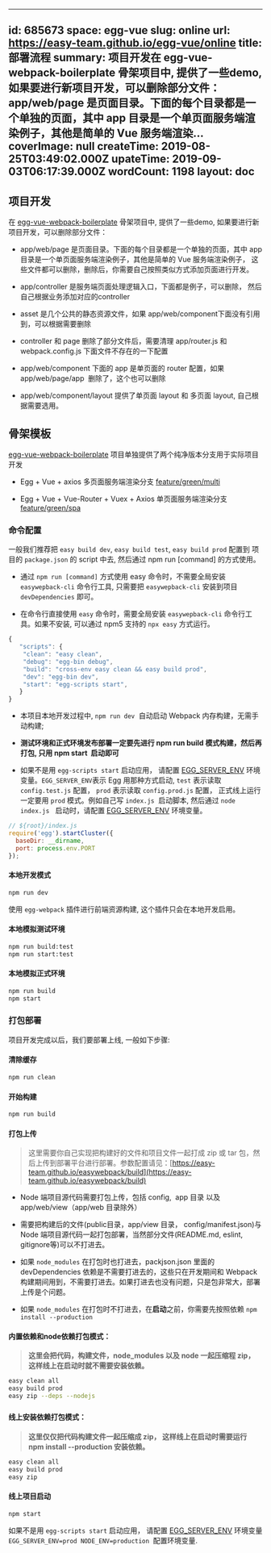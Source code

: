 
---
id: 685673
space: egg-vue
slug: online
url: https://easy-team.github.io/egg-vue/online
title: 部署流程
summary: 项目开发在 egg-vue-webpack-boilerplate 骨架项目中, 提供了一些demo, 如果要进行新项目开发，可以删除部分文件：app/web/page 是页面目录。下面的每个目录都是一个单独的页面，其中 app 目录是一个单页面服务端渲染例子，其他是简单的 Vue 服务端渲染...
coverImage: null
createTime: 2019-08-25T03:49:02.000Z 
upateTime: 2019-09-03T06:17:39.000Z
wordCount: 1198
layout: doc
---

## 项目开发

在 [egg-vue-webpack-boilerplate](https://github.com/easy-team/egg-vue-webpack-boilerplate) 骨架项目中, 提供了一些demo, 如果要进行新项目开发，可以删除部分文件：

- app/web/page 是页面目录。下面的每个目录都是一个单独的页面，其中 app 目录是一个单页面服务端渲染例子，其他是简单的 Vue 服务端渲染例子， 这些文件都可以删除，删除后，你需要自己按照类似方式添加页面进行开发。

- app/controller 是服务端页面处理逻辑入口，下面都是例子，可以删除， 然后自己根据业务添加对应的controller

- asset 是几个公共的静态资源文件，如果 app/web/component下面没有引用到，可以根据需要删除

- controller 和 page 删除了部分文件后，需要清理 app/router.js 和 webpack.config.js 下面文件不存在的一下配置

- app/web/component 下面的 app 是单页面的 router 配置，如果 app/web/page/app  删除了，这个也可以删除

- app/web/component/layout 提供了单页面 layout 和 多页面 layout, 自己根据需要选用。



## 骨架模板

[egg-vue-webpack-boilerplate](https://github.com/easy-team/egg-vue-webpack-boilerplate) 项目单独提供了两个纯净版本分支用于实际项目开发

- Egg + Vue + axios 多页面服务端渲染分支 [feature/green/multi](https://github.com/hubcarl/egg-vue-webpack-boilerplate/tree/feature/green/multi)

- Egg + Vue + Vue-Router + Vuex + Axios 单页面服务端渲染分支 [feature/green/spa](https://github.com/hubcarl/egg-vue-webpack-boilerplate/tree/feature/green/spa)



### 命令配置

一般我们推荐把 `easy build dev`, `easy build test`, `easy build prod` 配置到 项目的 `package.json` 的 script 中去, 然后通过 npm run [command] 的方式使用。

- 通过 `npm run [command]` 方式使用 easy 命令时，不需要全局安装 `easywepback-cli` 命令行工具, 只需要把 `easywepback-cli` 安装到项目 `devDependencies` 即可。

- 在命令行直接使用 `easy` 命令时，需要全局安装 `easywepback-cli` 命令行工具。如果不安装, 可以通过 npm5 支持的 `npx easy` 方式运行。


```javascript
{
   "scripts": {
    "clean": "easy clean",
    "debug": "egg-bin debug",
    "build": "cross-env easy clean && easy build prod",
    "dev": "egg-bin dev",
    "start": "egg-scripts start",
   }
}
```

- 本项目本地开发过程中, `npm run dev`  自动启动 Webpack 内存构建，无需手动构建;

- **测试环境和正式环境发布部署一定要先进行 npm run build 模式构建，然后再打包, 只用 npm start  启动即可**

- 如果不是用 `egg-scripts start` 启动应用， 请配置 [EGG_SERVER_ENV](https://eggjs.org/zh-cn/basics/env.html) 环境变量。`EGG_SERVER_ENV`表示 Egg 用那种方式启动, `test` 表示读取 `config.test.js` 配置， `prod` 表示读取 `config.prod.js` 配置， 正式线上运行一定要用 `prod` 模式。例如自己写 `index.js`  启动脚本, 然后通过 `node index.js`   启动时，请配置 [EGG_SERVER_ENV](https://eggjs.org/zh-cn/basics/env.html) 环境变量。


```javascript
// ${root}/index.js
require('egg').startCluster({
  baseDir: __dirname,
  port: process.env.PORT
});
```


#### 本地开发模式

```bash
npm run dev
```

使用 `egg-webpack` 插件进行前端资源构建, 这个插件只会在本地开发启用。


#### 本地模拟测试环境

```bash
npm run build:test
npm run start:test
```


#### 本地模拟正式环境

```bash
npm run build
npm start
```


### 打包部署

项目开发完成以后，我们要部署上线, 一般如下步骤:


#### 清除缓存

```bash
npm run clean
```


#### 开始构建

```bash
npm run build
```


#### 打包上传

> 这里需要你自己实现把构建好的文件和项目文件一起打成 zip 或 tar 包，然后上传到部署平台进行部署。参数配置请见：[https://easy-team.github.io/easywebpack/build](https://easy-team.github.io/easywebpack/build)


- Node 端项目源代码需要打包上传，包括 config,  app 目录 以及app/web/view（app/web 目录除外）
- 需要把构建后的文件(public目录，app/view 目录， config/manifest.json)与 Node 端项目源代码一起打包部署，当然部分文件(README.md, eslint, gitignore等)可以不打进去。

- 如果 `node_modules` 在打包时也打进去，packjson.json 里面的 devDependencies 依赖是不需要打进去的，这些只在开发期间和 Webpack 构建期间用到，不需要打进去。如果打进去也没有问题，只是包非常大，部署上传是个问题。

- 如果 `node_modules` 在打包时不打进去，在**启动**之前，你需要先按照依赖 `npm install --production`



#### 内置依赖和node依赖打包模式：

> **这里会把代码，构建文件，node_modules 以及 node 一起压缩程 zip， 这样线上在启动时就不需要安装依赖。**


```bash
easy clean all
easy build prod
easy zip --deps --nodejs
```

##### 

#### 线上安装依赖打包模式：

> **这里仅仅把代码构建文件一起压缩成 zip， 这样线上在启动时需要运行 npm install --production 安装依赖。**


```bash
easy clean all
easy build prod
easy zip
```


#### 线上项目启动

```bash
npm start
```

如果不是用 `egg-scripts start` 启动应用， 请配置 [EGG_SERVER_ENV](https://eggjs.org/zh-cn/basics/env.html) 环境变量 `EGG_SERVER_ENV=prod NODE_ENV=production`  配置环境变量.

  